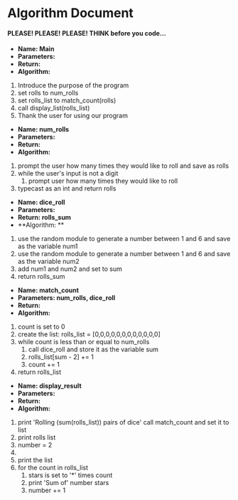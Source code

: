 # Algorithm Document
#### PLEASE! PLEASE! PLEASE! THINK before you code...
- **Name: Main**
- **Parameters:**
- **Return:**
- **Algorithm:**
1. Introduce the purpose of the program
2. set rolls to num_rolls
3. set rolls_list to match_count(rolls)
3. call display_list(rolls_list)
3. Thank the user for using our program 



- **Name: num_rolls**
- **Parameters:**
- **Return:**
- **Algorithm:**
1. prompt the user how many times they would like to roll and save as rolls
2. while the user's input is not a digit 
   1. prompt user how many times they would like to roll
3. typecast as an int and return rolls


- **Name: dice_roll**
- **Parameters:**
- **Return: rolls_sum**
- **Algorithm: **
1. use the random module to generate a number between 1 and 6 and save as
the variable num1
2. use the random module to generate a number between 1 and 6 and save as
the variable num2
3. add num1 and num2 and set to sum
2. return rolls_sum


- **Name: match_count**
- **Parameters: num_rolls, dice_roll**
- **Return:**
- **Algorithm:**
1. count is set to 0
2. create the list: rolls_list = [0,0,0,0,0,0,0,0,0,0,0,0]
3. while count is less than or equal to num_rolls
   1. call dice_roll and store it as the variable sum
   2. rolls_list[sum - 2] += 1
   3. count += 1
4. return rolls_list


- **Name: display_result**
- **Parameters:**
- **Return:**
- **Algorithm:**
1. print 'Rolling (sum(rolls_list)) pairs of dice'  call match_count and set it to list
2. print rolls list
3. number = 2
4. 
5. print the list
6. for the count in rolls_list
   1. stars is set to '*' times count
   2. print 'Sum of' number stars
   3. number += 1
